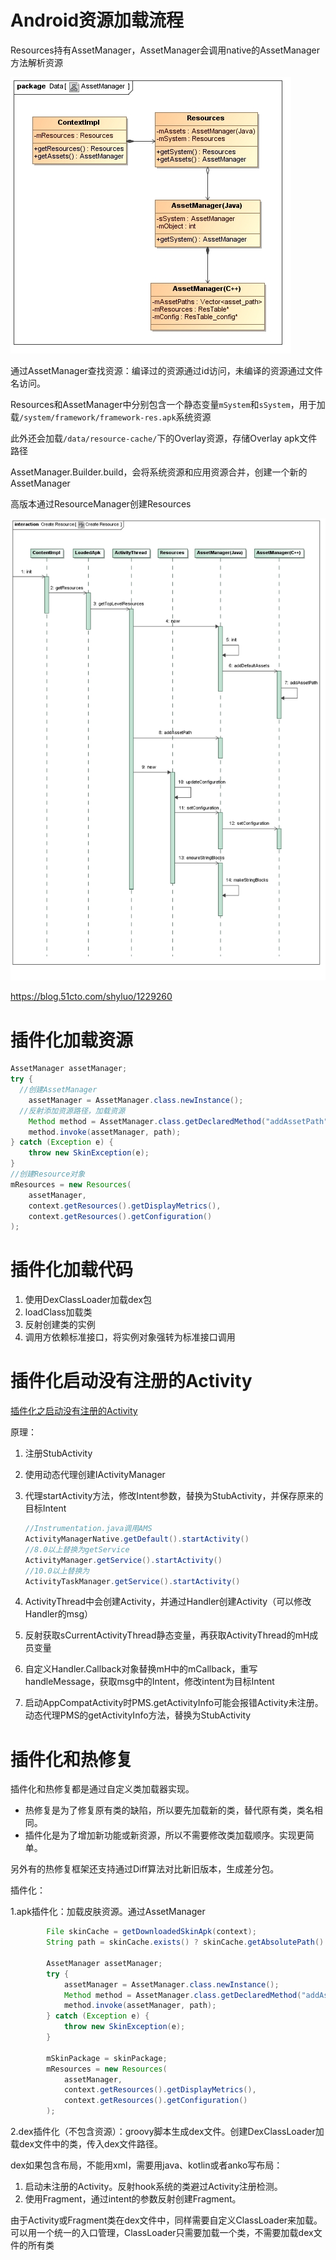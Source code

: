 # Android资源加载流程

Resources持有AssetManager，AssetManager会调用native的AssetManager方法解析资源

![](插件化/AssetManager类图.png)

通过AssetManager查找资源：编译过的资源通过id访问，未编译的资源通过文件名访问。

Resources和AssetManager中分别包含一个静态变量`mSystem`和`sSystem`，用于加载`/system/framework/framework-res.apk`系统资源

此外还会加载`/data/resource-cache/`下的Overlay资源，存储Overlay apk文件路径

AssetManager.Builder.build，会将系统资源和应用资源合并，创建一个新的AssetManager

高版本通过ResourceManager创建Resources

![](插件化/资源加载流程.png)



https://blog.51cto.com/shyluo/1229260

# 插件化加载资源

```java
AssetManager assetManager;
try {
  //创建AssetManager
    assetManager = AssetManager.class.newInstance();
  //反射添加资源路径，加载资源
    Method method = AssetManager.class.getDeclaredMethod("addAssetPath", String.class);
    method.invoke(assetManager, path);
} catch (Exception e) {
    throw new SkinException(e);
}
//创建Resource对象
mResources = new Resources(
    assetManager,
    context.getResources().getDisplayMetrics(),
    context.getResources().getConfiguration()
);
```



# 插件化加载代码

1. 使用DexClassLoader加载dex包
2. loadClass加载类
3. 反射创建类的实例
4. 调用方依赖标准接口，将实例对象强转为标准接口调用

# 插件化启动没有注册的Activity

[插件化之启动没有注册的Activity](https://blog.islinjw.cn/2018/10/25/%E6%8F%92%E4%BB%B6%E5%8C%96%E4%B9%8B%E5%90%AF%E5%8A%A8%E6%B2%A1%E6%9C%89%E6%B3%A8%E5%86%8C%E7%9A%84Activity/)

原理：

1. 注册StubActivity

2. 使用动态代理创建IActivityManager

3. 代理startActivity方法，修改Intent参数，替换为StubActivity，并保存原来的目标Intent

   ```java
   //Instrumentation.java调用AMS
   ActivityManagerNative.getDefault().startActivity()
   //8.0以上替换为getService
   ActivityManager.getService().startActivity()
   //10.0以上替换为
   ActivityTaskManager.getService().startActivity()
   ```

4. ActivityThread中会创建Activity，并通过Handler创建Activity（可以修改Handler的msg）

5. 反射获取sCurrentActivityThread静态变量，再获取ActivityThread的mH成员变量

6. 自定义Handler.Callback对象替换mH中的mCallback，重写handleMessage，获取msg中的Intent，修改intent为目标Intent

7. 启动AppCompatActivity时PMS.getActivityInfo可能会报错Activity未注册。动态代理PMS的getActivityInfo方法，替换为StubActivity

# 插件化和热修复

插件化和热修复都是通过自定义类加载器实现。

* 热修复是为了修复原有类的缺陷，所以要先加载新的类，替代原有类，类名相同。
* 插件化是为了增加新功能或新资源，所以不需要修改类加载顺序。实现更简单。

另外有的热修复框架还支持通过Diff算法对比新旧版本，生成差分包。



插件化：

1.apk插件化：加载皮肤资源。通过AssetManager

```java
		File skinCache = getDownloadedSkinApk(context);
        String path = skinCache.exists() ? skinCache.getAbsolutePath() : skinApkPath;

        AssetManager assetManager;
        try {
            assetManager = AssetManager.class.newInstance();
            Method method = AssetManager.class.getDeclaredMethod("addAssetPath", String.class);
            method.invoke(assetManager, path);
        } catch (Exception e) {
            throw new SkinException(e);
        }

        mSkinPackage = skinPackage;
        mResources = new Resources(
            assetManager,
            context.getResources().getDisplayMetrics(),
            context.getResources().getConfiguration()
        );
```

2.dex插件化（不包含资源）：groovy脚本生成dex文件。创建DexClassLoader加载dex文件中的类，传入dex文件路径。

dex如果包含布局，不能用xml，需要用java、kotlin或者anko写布局：

1. 启动未注册的Activity。反射hook系统的类避过Activity注册检测。
2. 使用Fragment，通过intent的参数反射创建Fragment。

由于Activity或Fragment类在dex文件中，同样需要自定义ClassLoader来加载。可以用一个统一的入口管理，ClassLoader只需要加载一个类，不需要加载dex文件的所有类

